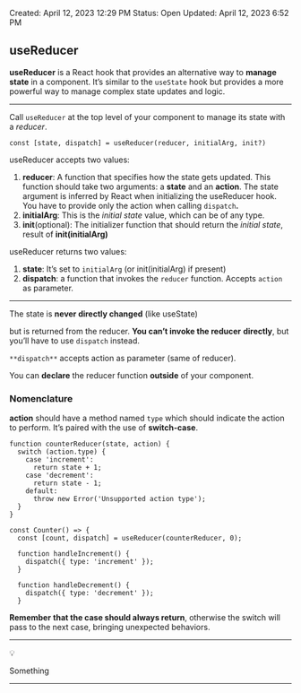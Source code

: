 Created: April 12, 2023 12:29 PM
Status: Open
Updated: April 12, 2023 6:52 PM

## useReducer

**useReducer** is a React hook that provides an alternative way to **manage state** in a component. It’s similar to the `useState` hook but provides a more powerful way to manage complex state updates and logic.

---

Call `useReducer` at the top level of your component to manage its state with a *reducer*.

```tsx
const [state, dispatch] = useReducer(reducer, initialArg, init?)
```

useReducer accepts two values:

1. **reducer**: A function that specifies how the state gets updated. This function should take two arguments: a **state** and an **action**. The state argument is inferred by React when initializing the useReducer hook. You have to provide only the action when calling `dispatch`**.**
2. **initialArg**: This is the *initial state* value, which can be of any type.
3. **init**(optional): The initializer function that should return the *initial state*, result of **init(initialArg)**

useReducer returns two values:

1. **state**: It’s set to `initialArg` (or init(initialArg) if present)
2. **dispatch**: a function that invokes the `reducer` function. Accepts `action` as parameter.

---

The state is **never directly changed** (like useState)

but is returned from the reducer. **You can’t invoke the reducer** **directly**, but you’ll have to use `dispatch` instead.

`**dispatch**` accepts action as parameter (same of reducer).

You can **declare** the reducer function **outside** of your component.

### Nomenclature

**action** should have a method named `type` which should indicate the action to perform. It’s paired with the use of **switch-case**.

```tsx
function counterReducer(state, action) {
  switch (action.type) {
    case 'increment':
      return state + 1;
    case 'decrement':
      return state - 1;
    default:
      throw new Error('Unsupported action type');
  }
}

const Counter() => {
  const [count, dispatch] = useReducer(counterReducer, 0);

  function handleIncrement() {
    dispatch({ type: 'increment' });
  }

  function handleDecrement() {
    dispatch({ type: 'decrement' });
  }
```

**Remember** **that the case should always return**, otherwise the switch will pass to the next case, bringing unexpected behaviors.

---

<aside>
💡

</aside>

 Something

---